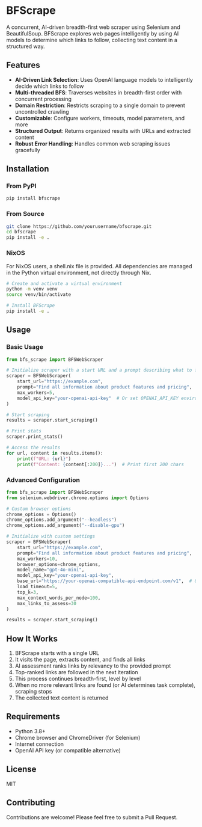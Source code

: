 # BFScrape

A concurrent, AI-driven breadth-first web scraper using Selenium and BeautifulSoup. BFScrape explores web pages intelligently by using AI models to determine which links to follow, collecting text content in a structured way.

## Features

- **AI-Driven Link Selection**: Uses OpenAI language models to intelligently decide which links to follow
- **Multi-threaded BFS**: Traverses websites in breadth-first order with concurrent processing
- **Domain Restriction**: Restricts scraping to a single domain to prevent uncontrolled crawling
- **Customizable**: Configure workers, timeouts, model parameters, and more
- **Structured Output**: Returns organized results with URLs and extracted content
- **Robust Error Handling**: Handles common web scraping issues gracefully

## Installation

### From PyPI

```bash
pip install bfscrape
```

### From Source

```bash
git clone https://github.com/yourusername/bfscrape.git
cd bfscrape
pip install -e .
```

### NixOS

For NixOS users, a shell.nix file is provided. All dependencies are managed in the Python virtual environment, not directly through Nix.

```bash
# Create and activate a virtual environment
python -m venv venv
source venv/bin/activate

# Install BFScrape
pip install -e .
```

## Usage

### Basic Usage

```python
from bfs_scrape import BFSWebScraper

# Initialize scraper with a start URL and a prompt describing what to find
scraper = BFSWebScraper(
    start_url="https://example.com",
    prompt="Find all information about product features and pricing",
    max_workers=5,
    model_api_key="your-openai-api-key"  # Or set OPENAI_API_KEY environment variable
)

# Start scraping
results = scraper.start_scraping()

# Print stats
scraper.print_stats()

# Access the results
for url, content in results.items():
    print(f"URL: {url}")
    print(f"Content: {content[:200]}...")  # Print first 200 chars
```

### Advanced Configuration

```python
from bfs_scrape import BFSWebScraper
from selenium.webdriver.chrome.options import Options

# Custom browser options
chrome_options = Options()
chrome_options.add_argument("--headless")
chrome_options.add_argument("--disable-gpu")

# Initialize with custom settings
scraper = BFSWebScraper(
    start_url="https://example.com",
    prompt="Find all information about product features and pricing",
    max_workers=10,
    browser_options=chrome_options,
    model_name="gpt-4o-mini",
    model_api_key="your-openai-api-key",
    base_url="https://your-openai-compatible-api-endpoint.com/v1",  # Optional, for custom endpoints
    load_timeout=5,
    top_k=3,
    max_context_words_per_node=100,
    max_links_to_assess=30
)

results = scraper.start_scraping()
```

## How It Works

1. BFScrape starts with a single URL
2. It visits the page, extracts content, and finds all links
3. AI assessment ranks links by relevancy to the provided prompt
4. Top-ranked links are followed in the next iteration
5. This process continues breadth-first, level by level
6. When no more relevant links are found (or AI determines task complete), scraping stops
7. The collected text content is returned

## Requirements

- Python 3.8+
- Chrome browser and ChromeDriver (for Selenium)
- Internet connection
- OpenAI API key (or compatible alternative)

## License

MIT

## Contributing

Contributions are welcome! Please feel free to submit a Pull Request. 
